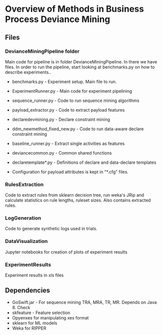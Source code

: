 

# Overview of Methods in Business Process Deviance Mining

## Files


### DevianceMiningPipeline folder

Main code for pipeline is in folder DevianceMiningPipeline. In there we have files. In order to run the pipeline, start looking at benchmarks.py on how to describe experiments..

* benchmarks.py - Experiment setup. Main file to run.
* ExperimentRunner.py - Main code for experiment pipelining
* sequence\_runner.py - Code to run sequence mining algorithms
* payload\_extractor.py - Code to extract payload features
* declaredevmining.py - Declare constraint mining
* ddm\_newmethod\_fixed\_new.py - Code to run data-aware declare constraint mining
* baseline\_runner.py - Extract single activities as features
* deviancecommon.py - Common shared functions
* declaretemplate\*.py - Definitions of declare and data-declare templates

* Configuration for payload attributes is kept in "\*.cfg" files.


### RulesExtraction

Code to extract rules from sklearn decision tree, run weka's JRip and calculate statistics on rule lengths, ruleset sizes. Also contains extracted rules.

### LogGeneration
Code to generate synthetic logs used in trials.

### DataVisualization
Jupyter notebooks for creation of plots of experiment results


### ExperimentResults

Experiment results in xls files



## Dependencies

- GoSwift.jar - For sequence mining TRA, MRA, TR, MR. Depends on Java 8. Check 
- skfeature - Feature selection
- Opyenxes for manipulating xes format
- sklearn for ML models
- Weka for RIPPER



